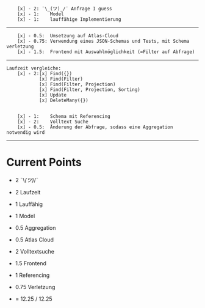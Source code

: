     	[x] - 2: ¯\_(ツ)_/¯ Anfrage I guess
    	[x] - 1:	Model
    	[x] - 1:	lauffähige Implementierung

---

    	[x] - 0.5:	Umsetzung auf Atlas-Cloud
    	[x] - 0.75:	Verwendung eines JSON-Schemas und Tests, mit Schema verletzung
   		[x] - 1.5:	Frontend mit Auswahlmöglichkeit (=Filter auf Abfrage)

---

    Laufzeit vergleiche:
		[x] - 2:[x] Find({})
				[x] Find(Filter)
				[x]	Find(Filter, Projection)
				[x]	Find(Filter, Projection, Sorting)
				[x]	Update
				[x]	DeleteMany({})


		[x] - 1: 	Schema mit Referencing
    	[x]	- 2:    Volltext Suche
		[x]	- 0.5: 	Änderung der Abfrage, sodass eine Aggregation notwendig wird
		

--- 
# Current Points
- 2 ¯\\_(ツ)_/¯
- 2 Laufzeit
- 1 Lauffähig
- 1 Model 
- 0.5 Aggregation
- 0.5 Atlas Cloud
- 2 Volltextsuche
- 1.5 Frontend
- 1 Referencing
- 0.75 Verletzung

- = 12.25 / 12.25
